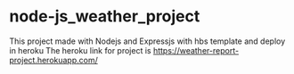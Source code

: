 # node-js_weather_project
This project made with Nodejs and Expressjs with hbs template and deploy in heroku The heroku link for project is https://weather-report-project.herokuapp.com/
